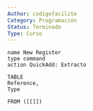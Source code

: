 ```yaml
---
Author: codigofacilito
Category: Programación
Status: Terminado
Type: Curso
---
```

```button
name New Register
type command
action QuickAdd: Extracto
```


```dataview
TABLE 
Reference, 
Type

FROM ([[]])
```





